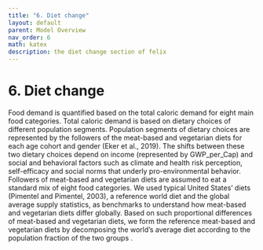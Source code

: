 ```yaml
---
title: "6. Diet change"
layout: default
parent: Model Overview
nav_order: 6
math: katex
description: the diet change section of felix
---
```


# 6. Diet change
Food demand is quantified based on the total caloric demand for eight main food categories. Total caloric demand is based on dietary choices of different population segments. Population segments of dietary choices are represented by the followers of the meat-based and vegetarian diets for each age cohort and gender (Eker et al., 2019). The shifts between these two dietary choices depend on income (represented by GWP_per_Cap) and social and behavioral factors such as climate and health risk perception, self-efficacy and social norms that underly pro-environmental behavior.
Followers of meat-based and vegetarian diets are assumed to eat a standard mix of eight food categories. We used typical United States’ diets (Pimentel and Pimentel, 2003), a reference world diet and the global average supply statistics, as benchmarks to understand how meat-based and vegetarian diets differ globally. Based on such proportional differences of meat-based and vegetarian diets, we form the reference meat-based and vegetarian diets by decomposing the world’s average diet according to the population fraction of the two groups  .